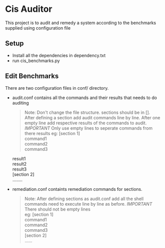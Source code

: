 # Cis Auditor
This project is to audit and remedy a system according to the benchmarks supplied using configuration file

## Setup
- Install all the dependencies in dependency.txt
- run cis_benchmarks.py

## Edit Benchmarks
There are two configuration files in conf/ directory.       
  - audit.conf contains all the commands and their results that needs to do auditing       
    > Note: Don't change the file structure. sections should be in []. After defining a section add audit commands line by line. After one empty line add respective results of the commands to audit. *IMPORTANT* Only use empty lines to seperate commands from there results        eg: [section 1]        
    command1        
    command2        
    command3        
            
    result1        
    result2        
    result3        
    [section 2]        
    ........
  - remediation.conf containts remediation commands for sections. 
    > Note: After defining sections as audit.conf add all the shell commands need to execute line by line as before. *IMPORTANT* There should not be empty lines        
    eg: [section 1]        
        command1        
        command2        
        command3        
        [section 2]        
        ......
